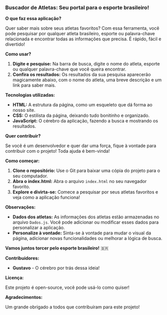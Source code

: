 ### **Buscador de Atletas: Seu portal para o esporte brasileiro!** 

**O que faz essa aplicação?**

Quer saber mais sobre seus atletas favoritos? Com essa ferramenta, você pode pesquisar por qualquer atleta brasileiro, esporte ou palavra-chave relacionada e encontrar todas as informações que precisa. É rápido, fácil e divertido!

**Como usar?**

1. **Digite e pesquise:** Na barra de busca, digite o nome do atleta, esporte ou qualquer palavra-chave que você queira encontrar.
2. **Confira os resultados:** Os resultados da sua pesquisa aparecerão magicamente abaixo, com o nome do atleta, uma breve descrição e um link para saber mais.

**Tecnologias utilizadas:**

* **HTML:** A estrutura da página, como um esqueleto que dá forma ao nosso site.
* **CSS:** O estilista da página, deixando tudo bonitinho e organizado.
* **JavaScript:** O cérebro da aplicação, fazendo a busca e mostrando os resultados.

**Quer contribuir?**

Se você é um desenvolvedor e quer dar uma força, fique à vontade para contribuir com o projeto! Toda ajuda é bem-vinda!

**Como começar:**

1. **Clone o repositório:** Use o Git para baixar uma cópia do projeto para o seu computador.
2. **Abra o index.html:** Abra o arquivo `index.html` no seu navegador favorito.
3. **Explore e divirta-se:** Comece a pesquisar por seus atletas favoritos e veja como a aplicação funciona!

**Observações:**

* **Dados dos atletas:** As informações dos atletas estão armazenadas no arquivo `Dados.js`. Você pode adicionar ou modificar esses dados para personalizar a aplicação.
* **Personalize à vontade:** Sinta-se à vontade para mudar o visual da página, adicionar novas funcionalidades ou melhorar a lógica de busca.

**Vamos juntos torcer pelo esporte brasileiro!** 🇧🇷

**Contribuidores:**

* **Gustavo** - O cérebro por trás dessa ideia!

**Licença:**

Este projeto é open-source, você pode usá-lo como quiser!

**Agradecimentos:**

Um grande obrigado a todos que contribuíram para este projeto!
